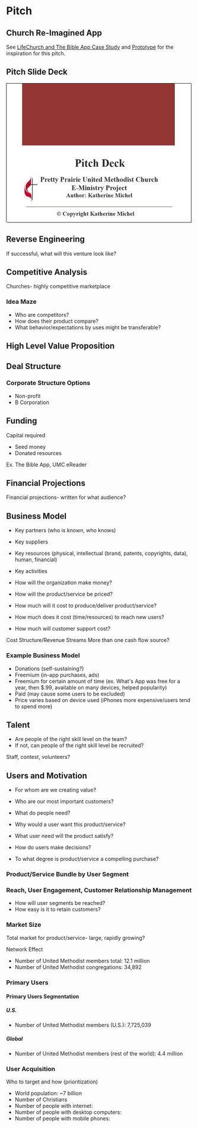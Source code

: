 # Pitch

## Church Re-Imagined App

See [LifeChurch and The Bible App Case Study](lifechurch_and_the_bible_app_case_study.md) and [Prototype](prototype.md) for the inspiration for this pitch.

## Pitch Slide Deck

![](pitch/pitch-deck.jpg)

## Reverse Engineering

If successful, what will this venture look like?

## Competitive Analysis

Churches- highly competitive marketplace

### Idea Maze
* Who are competitors? 
* How does their product compare?
* What behavior/expectations by uses might be transferable? 

## High Level Value Proposition

## Deal Structure

### Corporate Structure Options

* Non-profit
* B Corporation

## Funding
Capital required

* Seed money
* Donated resources

Ex. The Bible App, UMC eReader
## Financial Projections

Financial projections- written for what audience?

## Business Model
* Key partners (who is known, who knows)
* Key suppliers
* Key resources (physical, intellectual (brand, patents, copyrights, data), human, financial)
* Key activities

* How will the organization make money?
* How will the product/service be priced?
* How much will it cost to produce/deliver product/service?
* How much does it cost (time/resources) to reach new users?
* How much will customer support cost?

Cost Structure/Revenue Streams
More than one cash flow source?

### Example Business Model
* Donations (self-sustaining?)
* Freemium (in-app purchases, ads)
* Freemium for certain amount of time (ex. What's App was free for a year, then $.99, available on many devices, helped popularity)
* Paid (may cause some users to be excluded)
* Price varies based on device used (iPhones more expensive/users tend to spend more)

## Talent
* Are people of the right skill level on the team?
* If not, can people of the right skill level be recruited?

Staff, contest, volunteers?

## Users and Motivation
* For whom are we creating value?
* Who are our most important customers?

* What do people need?
* Why would a user want this product/service?
* What user need will the product satisfy?
* How do users make decisions?
* To what degree is product/service a compelling purchase?

### Product/Service Bundle by User Segment

### Reach, User Engagement, Customer Relationship Management 
* How will user segments be reached?
* How easy is it to retain customers?

### Market Size
Total market for product/service- large, rapidly growing? 

Network Effect
* Number of United Methodist members total: 12.1 million
* Number of United Methodist congregations: 34,892

### Primary Users

#### Primary Users Segmentation

##### U.S.
* Number of United Methodist members (U.S.): 7,725,039

##### Global
* Number of United Methodist members (rest of the world): 4.4 million

### User Acquisition
Who to target and how (prioritization)

* World population: ~7 billion
* Number of Christians
* Number of people with internet: 
* Number of people with desktop computers:
* Number of people with mobile phones:



